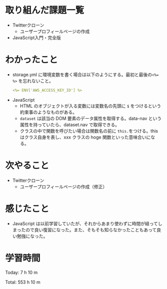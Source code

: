 # 取り組んだ課題一覧
- Twitterクローン
  - ユーザープロフィールページの作成
- JavaScript入門・完全版

# わかったこと
- storage.yml に環境変数を書く場合は以下のようにする。最初と最後の`<%= %>` を忘れないこと。
  ```yaml
  <%= ENV['AWS_ACCESS_KEY_ID'] %>
  ```
- JavaScript
  - HTML のオブジェクトが入る変数には変数名の先頭に `$` をつけるという約束事のようなものがある。
  - `dataset` は該当の DOM 要素のデータ属性を取得する。data-nav という属性を持っていたら、dataset.nav で取得できる。
  - クラスの中で関数を呼びたい場合は関数名の前に `this.`をつける。this はクラス自身を表し、xxx クラスの hoge 関数といった意味合いになる。

# 次やること
- Twitterクローン
  - ユーザープロフィールページの作成（修正）

# 感じたこと
- JavaScript は以前学習していたが、それからあまり使わずに時間が経ってしまったので良い復習になった。また、そもそも知らなかったこともあって良い勉強になった。

# 学習時間
Today: 7 h 10 m

Total: 553 h 10 m
